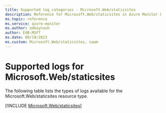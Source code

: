 ```yaml
---
title: Supported log categories - Microsoft.Web/staticsites
description: Reference for Microsoft.Web/staticsites in Azure Monitor Logs.
ms.topic: reference
ms.service: azure-monitor
ms.author: edbaynash
author: EdB-MSFT
ms.date: 09/19/2023
ms.custom: Microsoft.Web/staticsites, naam
---
```





# Supported logs for Microsoft.Web/staticsites  
The following table lists the types of logs available for the Microsoft.Web/staticsites resource type.
  
  
[!INCLUDE [Microsoft.Web/staticsites](./includes/Microsoft-Web-staticsites-logs-include.md)]
  
